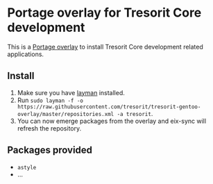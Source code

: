 # Portage overlay for Tresorit Core development

This is a [Portage overlay][overlay] to install Tresorit Core development related applications.

## Install

1. Make sure you have [layman][layman] installed.
2. Run `sudo layman -f -o https://raw.githubusercontent.com/tresorit/tresorit-gentoo-overlay/master/repositories.xml -a tresorit`.
3. You can now emerge packages from the overlay and eix-sync will refresh the repository.

## Packages provided

* `astyle`
* ...

[overlay]: https://wiki.gentoo.org/wiki/Overlay
[layman]: http://wiki.gentoo.org/wiki/Layman


